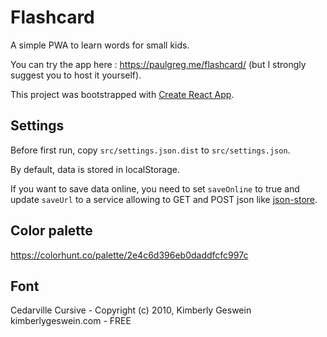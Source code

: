 # Flashcard

A simple PWA to learn words for small kids.

You can try the app here : https://paulgreg.me/flashcard/ (but I strongly suggest you to host it yourself).

This project was bootstrapped with [Create React App](https://github.com/facebook/create-react-app).


## Settings

Before first run, copy `src/settings.json.dist` to `src/settings.json`.

By default, data is stored in localStorage.

If you want to save data online, you need to set `saveOnline` to true and update `saveUrl` to a service allowing to GET and POST json like [json-store](https://github.com/paulgreg/json-store).


## Color palette

https://colorhunt.co/palette/2e4c6d396eb0daddfcfc997c


## Font

Cedarville Cursive - Copyright (c) 2010, Kimberly Geswein kimberlygeswein.com - FREE